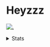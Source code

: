 # Heyzzz  

[![.](https://skillicons.dev/icons?i=js,java)](https://skillicons.dev)  

<details>
<summary>Stats</summary
<!--START_SECTION:waka-->

```txt
TypeScript   11 hrs 51 mins  ████████████████▒░░░░░░░░   64.77 %
JavaScript   4 hrs 50 mins   ██████▓░░░░░░░░░░░░░░░░░░   26.42 %
JSON         37 mins         █░░░░░░░░░░░░░░░░░░░░░░░░   03.45 %
Bash         31 mins         ▓░░░░░░░░░░░░░░░░░░░░░░░░   02.89 %
CSS          25 mins         ▓░░░░░░░░░░░░░░░░░░░░░░░░   02.28 %
```

<!--END_SECTION:waka-->
</details>
